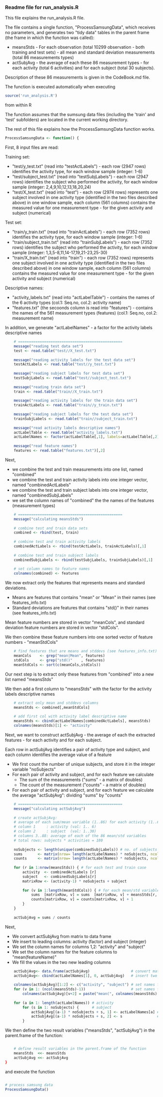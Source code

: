 ### Readme file for run_analysis.R

This file explains the run_analysis.R file.

The file contains a single function, "ProcessSamsungData", which receives no parameters, and generates two "tidy data" tables in the parent frame (the frame in which the function was called):
 
 - meansStds  - For each observation (total 10299 observation - both training and test sets) - all mean and standard deviation measurements (total 86 measurements types)
 - actSubjAvg - the average of each these 86 measurement types - for each activity (total 6 activities) and for each subject (total 30 subjects). 

Description of these 86 measurements is given in the CodeBook.md file.

The function is executed automatically when executing 
```r
source('run_analysis.R')
```
from within R

The function assumes that the sumsung data files (including the 'train' and 'test' subfolders) are located in the current working directory.

The rest of this file explains how the ProcessSamsungData function works.

```r
ProcessSamsungData <- function() {
```

First, 8 input files are read:

Training set:

 - "test/y_test.txt" (read into "testActLabels") - each row (2947 rows) identifies the activity type, for each window sample (integer: 1-6)
 - "test/subject_test.txt" (read into "testSubjLabels") - each row (2947 rows) identifies the subject who performed the activity, for each window sample (integer: 2,4,9,10,12,13,18,20,24)
 - "test/X_test.txt" (read into "test") - each row (2974 rows) represents one subject involved in one activity type (identified in the two files described above) in one window sample, each column (561 columns) contains the measured value for one measurement type - for the given activity and subject (numerical)
 
Test set:

 - "train/y_train.txt" (read into "trainActLabels") - each row (7352 rows) identifies the activity type, for each window sample (integer: 1-6)
 - "train/subject_train.txt" (read into "trainSubjLabels") - each row (7352 rows) identifies the subject who performed the activity, for each window sample (integer: 1,3,5-8,11,14-17,19,21-23,25-30)
 - "train/X_train.txt" (read into "train") - each row (7352 rows) represents one subject involved in one activity type (identified in the two files described above) in one window sample, each column (561 columns) contains the measured value for one measurement type - for the given activity and subject (numerical)
 
Descriptive names:

 - "activity_labels.txt" (read into "actLabelTable") - contains the names of the 6 activity types (col.1: Seq.no, col.2: activity name)
 - "features.txt" (the secoonds column is read into "features") - contains the names of the 561 measurement types (features) (col.1: Seq.no, col.2: measurement name)

In addition, we generate "actLabelNames" - a factor for the activity labels descriptive names

```r
	# ================================================
	message("reading test data set")
	test <- read.table("test//X_test.txt")
	
	message("reading activity labels for the test data set")
	testActLabels <- read.table("test//y_test.txt")
	
	message("reading subject labels for test data set")
	testSubjLabels <- read.table("test//subject_test.txt")
	
	message("reading train data set")
	train <- read.table("train//X_train.txt")
	
	message("reading activity labels for the train data set")
	trainActLabels <- read.table("train//y_train.txt")
	
	message("reading subject labels for the test data set")
	trainSubjLabels <- read.table("train//subject_train.txt")
	
	message("read activity labels descriptive names")
	actLabelTable <- read.table("activity_labels.txt")
	actLabelNames <- factor(actLabelTable[,1], labels=actLabelTable[,2])
	
	message("read feature names")
	features <- read.table("features.txt")[,2]
```
Next,

 - we combine the test and train measurements into one list, named "combined"
 - we combine the test and train activity labels into one integer vector, named "combinedActLabels"
 - we combine the test and train subject labels into one integer vector, named "combinedSubjLabels"
 - we set the column names of "combined" the the names of the features (measurement types)

```r
	# ================================================
	message("calculating meansStds")
	
	# combine test and train data sets
	combined <- rbind(test, train)
	
	# combine test and train activity labels
	combinedActLabels <- rbind(testActLabels, trainActLabels)[,1]
	
	# combine test and train subject labels
	combinedSubjLabels <- rbind(testSubjLabels, trainSubjLabels)[,1]
	
	# set column names to feature names
	colnames(combined) <- features
```
We now extract only the features that represents means and standard deviations.

 - Means are features that contains "mean" or "Mean" in their names (see features_info.txt)
 - Standard deviations are features that contains "std()" in their names (see features_info.txt)
 
Mean feature numbers are stored in vector "meanCols", and standard deviation feature numbers are stored in vector "stdCols".

We then combine these feature numbers into one sorted vector of feature numbers - "meanStdCols"
 
```r
	# find features that are means and stddevs (see features_info.txt)
	meanCols    <- grep("mean|Mean", features)
	stdCols     <- grep("std()"    , features)
	meanStdCols <- sort(c(meanCols,stdCols))
```
Our next step is to extract only these features from "combined" into a new list named "meansStds" 

We then add a first column to "meansStds" with the factor for the activity labels descriptive names

```r
	# extract only mean and stddevs columns
	meansStds <- combined[,meanStdCols]
	
	# add first col with activity label descriptive name
	meansStds <- cbind(actLabelNames[combinedActLabels], meansStds)
	colnames(meansStds)[1] <- "activity"
```
Next, we want to construct actSubjAvg - the average of each the extracted features - for each activity and for each subject.

Each row in actSubjAvg identifies a pair of activity type and subject, and each column identifies the average value of a feature

 - We first count the number of unique subjects, and store it in the integer variable "noSubjects"
 - For each pair of activity and subject, and for each feature we calculate
   - The sum of the measurements ("sums" - a matrix of doubles)
   - The count of the measurement ("counts" - a matrix of doubles)
 - For each pair of activity and subject, and for each feature we calculate the average "actSubjAvg": dividing "sums" by "counts"

```r
	# ================================================
	message("calculating actSubjAvg")
	
	# create actSubjAvg: 
	# average of each sum/mean variable (1..86) for each activity (1..6) and each subject (1..30)
	# column 1     : activity (val: 1.. 6)
	# column 2     : subject  (val: 1..30)
	# columns 3..88: average of each of the 86 mean/std variables
	# total rows: subjects * activities = 180
	
	noSubjects <- length(unique(combinedSubjLabels)) # no. of subjects
	sums       <- matrix(nrow= length(actLabelNames) * noSubjects, ncol= length(meanStdCols), data= 0)
	counts     <- matrix(nrow= length(actLabelNames) * noSubjects, ncol= length(meanStdCols), data= 0)
	
	for (r in 1:nrow(meansStds)) { # for each test and train case
		activity  <- combinedActLabels [r]
		subject   <- combinedSubjLabels[r]
		matrixRow <- (activity-1) * noSubjects + subject
	
		for (v in 1:length(meanStdCols)) { # for each mean/std variable
			sums  [matrixRow, v] = sums  [matrixRow, v] + meansStds[r, v+1]
			counts[matrixRow, v] = counts[matrixRow, v] + 1
		}
	}
	
	actSubjAvg = sums / counts
```
Next,

 - We convert actSubjAvg from matrix to data frame
 - We insert to leading columns: activity (factor) and subject (integer)
 - We set the column names for columns 1,2: "activity" and "subject"
 - We set the column names for the feature columns to "mean(featureName)"
 - We fill the values in the two new leading columns

```r
	actSubjAvg<- data.frame(actSubjAvg)                   # convert matrix to data frame
	actSubjAvg<- cbind(actLabelNames[1], 0, actSubjAvg)   # insert two leading columns: activity, subject
	
	colnames(actSubjAvg)[1:2] <- c("activity", "subject") # set names for columns 1,2
	for (v in 1: (ncol(meansStds)-1))                     # set names for each mean/std column
		colnames(actSubjAvg)[v+2] = paste("mean(", colnames(meansStds)[v+1], ")", sep="")
	
	for (a in 1: length(actLabelNames)) # activity
		for (s in 1: noSubjects) {      # subject
			actSubjAvg[(a-1) * noSubjects + s, 1] <- actLabelNames[a] # column 1: activity
			actSubjAvg[(a-1) * noSubjects + s, 2] <- s                # column 2: subject
		}
```

We then define the two result variables ("meansStds", "actSubjAvg") in the parent.frame of the function:

```r

	# define result variables in the parent.frame of the function
	meansStds  <<- meansStds
	actSubjAvg <<- actSubjAvg
}
```
and execute the function

```r

# process samsung data
ProcessSamsungData()
```
